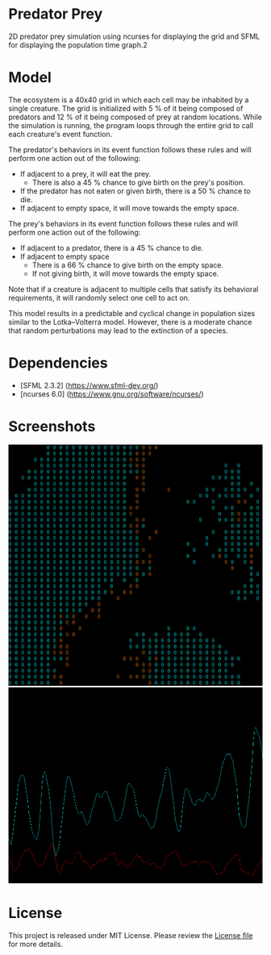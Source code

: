 # Predator Prey
2D predator prey simulation using ncurses for displaying the grid and SFML for displaying the population time graph.2

# Model
The ecosystem is a 40x40 grid in which each cell may be inhabited by a single creature. The grid is initialized with 5 % of it being composed of predators and 12 % of it being composed of prey at random locations. While the simulation is running, the program loops through the entire grid to call each creature's event function.

The predator's behaviors in its event function follows these rules and will perform one action out of the following:

- If adjacent to a prey, it will eat the prey. 
   - There is also a 45 % chance to give birth on the prey's position.
- If the predator has not eaten or given birth, there is a 50 % chance to die.
- If adjacent to empty space, it will move towards the empty space.

The prey's behaviors in its event function follows these rules and will perform one action out of the following:

- If adjacent to a predator, there is a 45 % chance to die.
- If adjacent to empty space
   - There is a 66 % chance to give birth on the empty space. 
   - If not giving birth, it will move towards the empty space.

Note that if a creature is adjacent to multiple cells that satisfy its behavioral requirements, it will randomly select one cell to act on.

This model results in a predictable and cyclical change in population sizes similar to the Lotka–Volterra model. However, there is a moderate chance that random perturbations may lead to the extinction of a species.


# Dependencies
- [SFML 2.3.2] (https://www.sfml-dev.org/)
- [ncurses 6.0] (https://www.gnu.org/software/ncurses/)

# Screenshots
![grid](screenshots/grid.png)
![graph](screenshots/graph.png)

# License
This project is released under MIT License. Please review the [License file](LICENSE) for more details.
